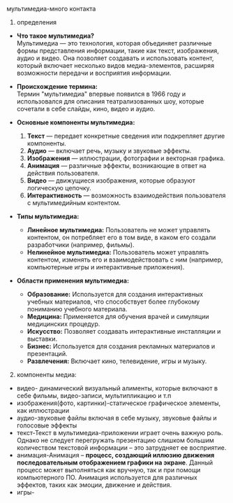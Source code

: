 мультимедиа-много контакта
1. определения
- **Что такое мультимедиа?**  
    Мультимедиа — это технология, которая объединяет различные формы представления информации, такие как текст, изображения, аудио и видео. Она позволяет создавать и использовать контент, который включает несколько видов медиа-элементов, расширяя возможности передачи и восприятия информации.
    
- **Происхождение термина:**  
    Термин "мультимедиа" впервые появился в 1966 году и использовался для описания театрализованных шоу, которые сочетали в себе слайды, кино, видео и аудио.
    
- **Основные компоненты мультимедиа:**
    
    1. **Текст** — передает конкретные сведения или подкрепляет другие компоненты.
    2. **Аудио** — включает речь, музыку и звуковые эффекты.
    3. **Изображения** — иллюстрации, фотографии и векторная графика.
    4. **Анимация** — различные эффекты, возникающие в ответ на действия пользователя.
    5. **Видео** — движущиеся изображения, которые образуют логическую цепочку.
    6. **Интерактивность** — возможность взаимодействия пользователя с мультимедийным контентом.
- **Типы мультимедиа:**
    
    - **Линейное мультимедиа:** Пользователь не может управлять контентом, он потребляет его в том виде, в каком его создали разработчики (например, фильмы).
    - **Нелинейное мультимедиа:** Пользователь может управлять контентом, изменять его и взаимодействовать с ним (например, компьютерные игры и интерактивные приложения).
- **Области применения мультимедиа:**
    
    - **Образование:** Используется для создания интерактивных учебных материалов, что способствует более глубокому пониманию учебного материала.
    - **Медицина:** Применяется для обучения врачей и симуляции медицинских процедур.
    - **Искусство:** Позволяет создавать интерактивные инсталляции и выставки.
    - **Бизнес:** Используется для создания рекламных материалов и презентаций.
    - **Развлечения:** Включает кино, телевидение, игры и музыку.
2. компоненты медиа:
- видео- динамический визуальный алименты, которые включают в себе фильмы, видео-записи, мультипликацию и т.п
- изображения(фото, картинки)-статическое графическое элементы, как иллюстрации 
- аудио-звуковые файлы включая в себе музыку, звуковые файлы и голосовые эффекты
- текст-Текст в мультимедиа-приложении играет очень важную роль. Однако не следует перегружать презентацию слишком большим количеством текстовой информации – это затрудняет ее восприятие.
- анимация-Анимация – **процесс, создающий иллюзию движения последовательным отображением графики на экране**. Данный процесс может выполняться как вручную, так и при помощи компьютерного ПО. Анимация используется для различных эффектов, таких как эмоции, движение и действия.
- игры-